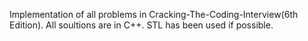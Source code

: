 Implementation of all problems in Cracking-The-Coding-Interview(6th Edition).
All soultions are in C++.
STL has been used if possible.